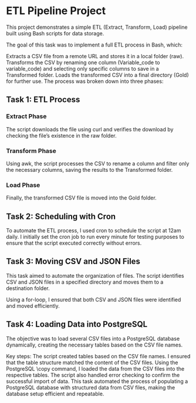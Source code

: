 # ETL Pipeline Project

This project demonstrates a simple ETL (Extract, Transform, Load) pipeline built using Bash scripts for data storage. 


The goal of this task was to implement a full ETL process in Bash, which:

Extracts a CSV file from a remote URL and stores it in a local folder (raw).
Transforms the CSV by renaming one column (Variable_code to variable_code) and selecting only specific columns to save in a Transformed folder.
Loads the transformed CSV into a final directory (Gold) for further use.
The process was broken down into three phases:
## Task 1: ETL Process
### Extract Phase 
The script downloads the file using curl and verifies the download by checking the file’s existence in the raw folder.

### Transform Phase
Using awk, the script processes the CSV to rename a column and filter only the necessary columns, saving the results to the Transformed folder.

### Load Phase
Finally, the transformed CSV file is moved into the Gold folder.

## Task 2: Scheduling with Cron
To automate the ETL process, I used cron to schedule the script at 12am daily. I initially set the cron job to run every minute for testing purposes to ensure that the script executed correctly without errors.


## Task 3: Moving CSV and JSON Files
This task aimed to automate the organization of files. The script identifies CSV and JSON files in a specified directory and moves them to a destination folder.

Using a for-loop, I ensured that both CSV and JSON files were identified and moved efficiently.


## Task 4: Loading Data into PostgreSQL
The objective was to load several CSV files into a PostgreSQL database dynamically, creating the necessary tables based on the CSV file names.

Key steps:
The script  created tables based on the CSV file names. I ensured that the table structure matched the content of the CSV files. Using the PostgreSQL \copy command, I loaded the data from the CSV files into the respective tables. The script also handled error checking to confirm the successful import of data.
This task automated the process of populating a PostgreSQL database with structured data from CSV files, making the database setup efficient and repeatable.

